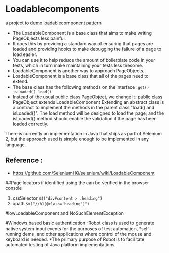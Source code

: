 # Loadablecomponents
a project to demo loadablecomponent pattern

- The LoadableComponent is a base class that aims to make writing PageObjects less painful. 
- It does this by providing a standard way of ensuring that pages are 
   loaded and providing hooks to make debugging the failure of a page to load easier. 
- You can use it to help reduce the amount of boilerplate code in your tests, which in turn make maintaining your tests less tiresome.
- LoadableComponent is another way to approach PageObjects. 
- LoadableComponent is a base class that all of the pages need to extend.
- The base class has the following methods on the interface:
    `get()
    isLoaded()
    load()`
- Instead of the usual public class PageObject, we change it:
    public class PageObject extends LoadableComponent<PageObject>
    Extending an abstract class is a contract to implement the methods in the parent class "load() and isLoaded()". 
    The load method will be designed to load the page; and the isLoaded() method should enable the validation if the page has been loaded correctly. 


There is currently an implementation in Java that ships as part of Selenium 2, but the approach used is simple enough to be implemented in any language.
## Reference :
 - https://github.com/SeleniumHQ/selenium/wiki/LoadableComponent
 
##Page locators if identified using the can be verified in the browser console
 1. cssSelector
 ``$$("div#content > .heading")``
 2. xpath
 ``$x("//h1[@class='heading']")``

#lowLoadableComponent and NoSuchElementException
 
 #Windows based basic authentication
 -Robot class is used to generate native system input events for the purposes of test automation, 
 *self-running dems, and other applications where control of the mouse and keyboard is needed. 
*The primary purpose of Robot is to facilitate automated testing of Java platform implementations.

 
